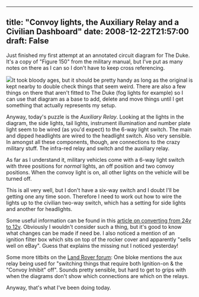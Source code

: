 
---
title: "Convoy lights, the Auxiliary Relay and a Civilian Dashboard"
date: 2008-12-22T21:57:00
draft: False
---

Just finished my first attempt at an annotated circuit diagram for The Duke.  It's a copy of "Figure 150" from the military manual, but I've put as many notes on there as I can so I don't have to keep cross referencing.

<a href="http://1.bp.blogspot.com/_62oTnOHwOSo/SVANu3ZXQiI/AAAAAAAAAE0/d11pdak4HOQ/s1600-h/LandRoverTransistorised24v.png"><img src="http://1.bp.blogspot.com/_62oTnOHwOSo/SVANu3ZXQiI/AAAAAAAAAE0/d11pdak4HOQ/s320/LandRoverTransistorised24v.png"/></a>It took bloody ages, but it should be pretty handy as long as the original is kept nearby to double check things that seem weird.  There are also a few things on there that aren't fitted to The Duke (fog lights for example) so I can use that diagram as a base to add, delete and move things until I get something that actually represents my setup.

Anyway, today's puzzle is the <span style="font-style: italic;">Auxiliary Relay</span>.  Looking at the lights in the diagram, the side lights, tail lights, instrument illumination and number plate light seem to be wired (as you'd expect) to the 6-way light switch.  The main and dipped headlights are wired to the headlight switch.  Also very sensible.  In amongst all these components, though, are connections to the crazy military stuff.  The infra-red relay and switch and the auxiliary relay.

As far as I understand it, military vehicles come with a 6-way light switch with three positions for <span style="font-style: italic;">normal</span> lights, an off position and two convoy positions.  When the convoy light is on, all other lights on the vehicle will be turned off.

This is all very well, but I don't have a six-way switch and I doubt I'll be getting one any time soon.  Therefore I need to work out how to wire the lights up to the civilian two-way switch, which has a setting for side lights and another for headlights.

Some useful information can be found in this <a href="http://forum.landrovernet.com/showthread.php?t=139251">article on converting from 24v to 12v</a>.  Obviously I wouldn't consider such a thing, but it's good to know what changes can be made if need be.  I also noticed a mention of an ignition filter box which sits on top of the rocker cover and apparently "sells well on eBay".  Guess that explains the missing nut I noticed yesterday!

Some more <span>titbits</span> on the <a href="http://www.landrover-uk.net/forum/showthread.php?t=132511">Land Rover forum</a>:  One bloke mentions the aux relay being used for "switching things that require both Ignition-on & the "Convoy Inhibit" off".  Sounds pretty sensible, but hard to get to grips with when the diagrams don't show which connections are which on the relays.

Anyway, that's what I've been doing today.